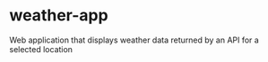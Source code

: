 # weather-app
Web application that displays weather data returned by an API for a selected location
